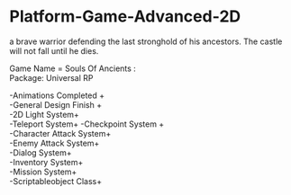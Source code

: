 # Platform-Game-Advanced-2D
 
 
 a brave warrior defending the last stronghold of his ancestors. The castle will not fall until he dies.

Game Name = Souls Of Ancients :                                                                                                
Package:
Universal RP

-Animations Completed +                                                                                                                              
-General Design Finish +                                                                                                               
-2D Light System+                                                                                                            
-Teleport System+
-Checkpoint System +                                                                                                              
-Character Attack System+  
-Enemy Attack System+                                                                                      
-Dialog System+                                                                                         
-Inventory System+                                                                                  
 -Mission System+                                                                                  
-Scriptableobject Class+                                                                                  





